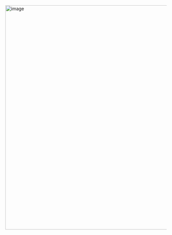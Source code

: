 <img width="1074" height="701" alt="image" src="https://github.com/user-attachments/assets/2326177c-f22e-47ef-b94a-3143e9db2c62" />
